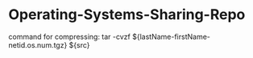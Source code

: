 # Operating-Systems-Sharing-Repo

command for compressing: tar -cvzf ${lastName-firstName-netid.os.num.tgz} ${src}